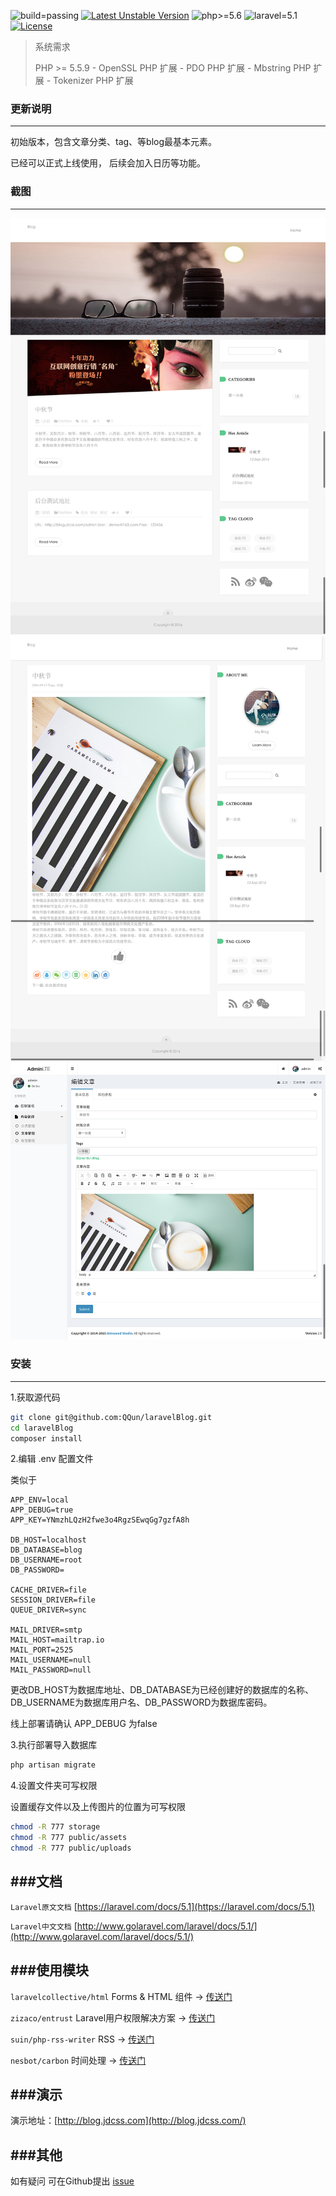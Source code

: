 ![build=passing](https://img.shields.io/badge/build-passing-brightgreen.svg?maxAge=2592000)
[![Latest Unstable Version](https://poser.pugx.org/laravel/laravel/v/unstable)](https://github.com/QQun/laravelBlog)
![php>=5.6](https://img.shields.io/badge/php->%3D5.6-orange.svg?maxAge=2592000)
![laravel=5.1](https://img.shields.io/badge/laravel-%3D5.1-green.svg?maxAge=259200)
[![License](https://poser.pugx.org/laravel/laravel/license)](https://github.com/QQun/laravelBlog)


> 系统需求
>
> PHP >= 5.5.9 - OpenSSL PHP 扩展 - PDO PHP 扩展 - Mbstring PHP 扩展 - Tokenizer PHP 扩展


### 更新说明
---
初始版本，包含文章分类、tag、等blog最基本元素。

已经可以正式上线使用， 后续会加入日历等功能。




### 截图
---
![image](https://raw.githubusercontent.com/QQun/assets/master/laravel/blog/index.png)
![image](https://raw.githubusercontent.com/QQun/assets/master/laravel/blog/post.png)
![image](https://raw.githubusercontent.com/QQun/assets/master/laravel/blog/admin.png)


### 安装
---
1.获取源代码


```Bash
git clone git@github.com:QQun/laravelBlog.git
cd laravelBlog
composer install
```
2.编辑 .env  配置文件

类似于

```
APP_ENV=local
APP_DEBUG=true
APP_KEY=YNmzhLQzH2fwe3o4RgzSEwqGg7gzfA8h

DB_HOST=localhost
DB_DATABASE=blog
DB_USERNAME=root
DB_PASSWORD=

CACHE_DRIVER=file
SESSION_DRIVER=file
QUEUE_DRIVER=sync

MAIL_DRIVER=smtp
MAIL_HOST=mailtrap.io
MAIL_PORT=2525
MAIL_USERNAME=null
MAIL_PASSWORD=null
```
更改DB\_HOST为数据库地址、DB\_DATABASE为已经创建好的数据库的名称、DB\_USERNAME为数据库用户名、DB\_PASSWORD为数据库密码。

线上部署请确认 APP\_DEBUG 为false

3.执行部署导入数据库

```Bash
php artisan migrate
```
4.设置文件夹可写权限

设置缓存文件以及上传图片的位置为可写权限

```Bash
chmod -R 777 storage
chmod -R 777 public/assets
chmod -R 777 public/uploads
```

###文档
---
`Laravel原文文档` [https://laravel.com/docs/5.1](https://laravel.com/docs/5.1)

`Laravel中文文档` [http://www.golaravel.com/laravel/docs/5.1/](http://www.golaravel.com/laravel/docs/5.1/)


###使用模块
---
`laravelcollective/html` Forms & HTML 组件 -> [传送门](https://github.com/LaravelCollective/html)

`zizaco/entrust` Laravel用户权限解决方案 -> [传送门](https://github.com/Zizaco/entrust)

`suin/php-rss-writer` RSS -> [传送门](https://github.com/suin/php-rss-writer)

`nesbot/carbon` 时间处理 -> [传送门](https://github.com/briannesbitt/Carbon)


###演示
---
演示地址：[http://blog.jdcss.com](http://blog.jdcss.com/)


###其他
---
如有疑问 可在Github提出 [issue](https://github.com/QQun/laravelBlog/issues/new)




